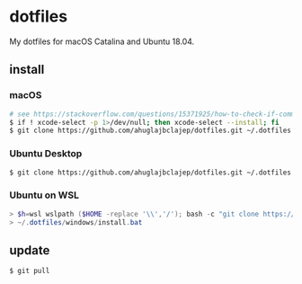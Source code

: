 # dotfiles

My dotfiles for macOS Catalina and Ubuntu 18.04.

## install

### macOS

```sh
# see https://stackoverflow.com/questions/15371925/how-to-check-if-command-line-tools-is-installed
$ if ! xcode-select -p 1>/dev/null; then xcode-select --install; fi
$ git clone https://github.com/ahuglajbclajep/dotfiles.git ~/.dotfiles && ~/.dotfiles/install.sh
```

### Ubuntu Desktop

```sh
$ git clone https://github.com/ahuglajbclajep/dotfiles.git ~/.dotfiles && ~/.dotfiles/install.sh
```

### Ubuntu on WSL

```powershell
> $h=wsl wslpath ($HOME -replace '\\','/'); bash -c "git clone https://github.com/ahuglajbclajep/dotfiles.git $h/.dotfiles && $h/.dotfiles/install.sh"
> ~/.dotfiles/windows/install.bat
```

## update

```sh
$ git pull
```
